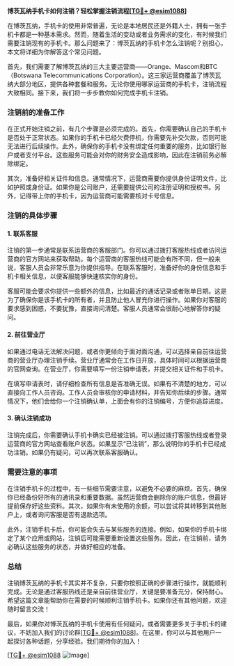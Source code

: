 **博茨瓦纳手机卡如何注销？轻松掌握注销流程[[TG💪+ @esim1088](https://t.me/s/esim1088)]**

在博茨瓦纳，手机卡的使用非常普遍，无论是本地居民还是外籍人士，拥有一张手机卡都是一种基本需求。然而，随着生活的变动或者业务需求的变化，有时候我们需要注销现有的手机卡。那么问题来了：博茨瓦纳的手机卡怎么注销呢？别担心，本文将详细为你解答这个常见问题。

首先，我们需要了解博茨瓦纳的三大主要运营商——Orange、Mascom和BTC（Botswana Telecommunications Corporation）。这三家运营商覆盖了博茨瓦纳大部分地区，提供各种套餐和服务。无论你使用哪家运营商的手机卡，注销流程大致相同。接下来，我们将一步步教你如何完成手机卡注销。

### 注销前的准备工作

在正式开始注销之前，有几个步骤是必须完成的。首先，你需要确认自己的手机卡是否处于正常状态。如果你的手机卡已经欠费停机，你需要先补交欠款，否则可能无法进行后续操作。此外，确保你的手机卡没有绑定任何重要的服务，比如银行账户或者支付平台。这些服务可能会对你的财务安全造成影响，因此在注销前务必解除绑定。

其次，准备好相关证件和信息。通常情况下，运营商需要你提供身份证明文件，比如护照或身份证。如果你是公司账户，还需要提供公司的注册证明和授权书。另外，记得带上你的手机卡，因为运营商可能需要核对卡号信息。

### 注销的具体步骤

#### 1. 联系客服

注销的第一步通常是联系运营商的客服部门。你可以通过拨打客服热线或者访问运营商的官方网站来获取帮助。每个运营商的客服热线可能会有所不同，但一般来说，客服人员会非常乐意为你提供指导。在联系客服时，准备好你的身份信息和手机卡相关信息，以便客服能够快速核实你的身份。

客服可能会要求你提供一些额外的信息，比如最近的通话记录或者账单日期。这是为了确保你是该手机卡的所有者，并且防止他人冒充你进行操作。如果你对客服的要求感到困惑，不要犹豫，直接询问清楚。客服人员通常会很耐心地解答你的疑问。

#### 2. 前往营业厅

如果通过电话无法解决问题，或者你更倾向于面对面沟通，可以选择亲自前往运营商的营业厅办理注销手续。营业厅通常会在工作日开放，具体时间可以根据运营商的官网查询。在营业厅，你需要填写一份注销申请表，并提交相关证件和手机卡。

在填写申请表时，请仔细检查所有信息是否准确无误。如果有不清楚的地方，可以直接向工作人员咨询。工作人员会审核你的申请材料，并告知你后续的步骤。通常情况下，他们会给你一个注销确认单，上面会有你的注销编号，方便你追踪进度。

#### 3. 确认注销成功

注销完成后，你需要确认手机卡确实已经被注销。可以通过拨打客服热线或者登录运营商的官方网站查看账户状态。如果显示“已注销”，那么说明你的手机卡已经成功注销。如果仍有疑问，可以再次联系客服确认。

### 需要注意的事项

在注销手机卡的过程中，有一些细节需要注意，以避免不必要的麻烦。首先，确保你已经备份好所有的通讯录和重要数据。虽然运营商会删除你的账户信息，但最好提前保存好这些资料。其次，如果你有未使用的余额，可以尝试将其转移到其他账户上，或者询问客服是否有退款选项。

此外，注销手机卡后，你可能会失去与某些服务的连接。例如，如果你的手机卡绑定了某个应用或网站，注销后可能需要重新设置这些服务。因此，在注销前，请务必确认这些服务的状态，并做好相应的准备。

### 总结

注销博茨瓦纳的手机卡其实并不复杂，只要你按照正确的步骤进行操作，就能顺利完成。无论是通过客服热线还是亲自前往营业厅，关键是要准备充分，保持耐心。希望这篇文章能帮助你在需要的时候顺利注销手机卡。如果你还有其他问题，欢迎随时留言交流！

最后，如果你对博茨瓦纳的手机卡使用有任何疑问，或者需要更多关于手机卡的建议，不妨加入我们的讨论群[[TG💪+ @esim1088](https://t.me/s/esim1088)]。在这里，你可以与其他用户一起探讨各种话题，分享经验。我们期待你的加入！

[[TG💪+ @esim1088](https://t.me/s/esim1088) ![Image](https://i.postimg.cc/4NQfJmqS/Snipaste-2025-05-13-00-14-12.png)]